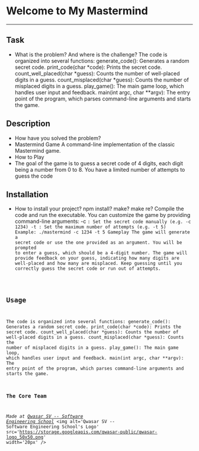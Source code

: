 # Welcome to My Mastermind
***

## Task
- What is the problem? And where is the challenge?
The code is organized into several functions:
generate_code(): Generates a random secret code.
print_code(char *code): Prints the secret code.
count_well_placed(char *guess): Counts the number of well-placed digits in a guess.
count_misplaced(char *guess): Counts the number of misplaced digits in a guess.
play_game(): The main game loop, which handles user input and feedback.
main(int argc, char **argv): The entry point of the program, which parses command-line arguments and starts the game.

## Description
- How have you solved the problem?
- Mastermind Game
A command-line implementation of the classic Mastermind game.
- How to Play
- The goal of the game is to guess a secret code of 4 digits, each digit being a number from 0 to 8. You have a limited number of attempts to guess the code

## Installation
- How to install your project? npm install? make? make re?
Compile the code and run the executable. You can customize the game by providing command-line arguments:
-c <code>: Set the secret code manually (e.g. -c 1234)
-t <attempts>: Set the maximum number of attempts (e.g. -t 5)
Example: ./mastermind -c 1234 -t 5
Gameplay
The game will generate a secret code or use the one provided as an argument.
You will be prompted to enter a guess, which should be a 4-digit number.
The game will provide feedback on your guess, indicating how many digits are well-placed and how many are misplaced.
Keep guessing until you correctly guess the secret code or run out of attempts.

## Usage
The code is organized into several functions:
generate_code(): Generates a random secret code.
print_code(char *code): Prints the secret code.
count_well_placed(char *guess): Counts the number of well-placed digits in a guess.
count_misplaced(char *guess): Counts the number of misplaced digits in a guess.
play_game(): The main game loop, which handles user input and feedback.
main(int argc, char **argv): The entry point of the program, which parses command-line arguments and starts the game.

### The Core Team


<span><i>Made at <a href='https://qwasar.io'>Qwasar SV -- Software Engineering School</a></i></span>
<span><img alt='Qwasar SV -- Software Engineering School's Logo' src='https://storage.googleapis.com/qwasar-public/qwasar-logo_50x50.png' width='20px' /></span>
